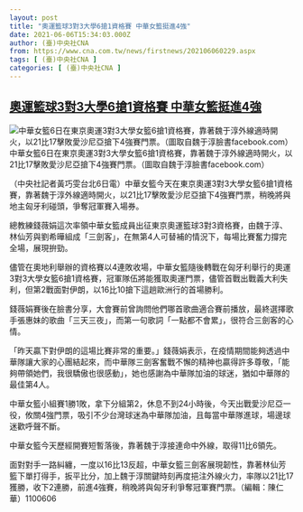 ```yaml
---
layout: post
title: "奧運籃球3對3大學6搶1資格賽 中華女籃挺進4強"
date: 2021-06-06T15:34:03.000Z
author: (臺)中央社CNA
from: https://www.cna.com.tw/news/firstnews/202106060229.aspx
tags: [ (臺)中央社CNA ]
categories: [ (臺)中央社CNA ]
---
```

<!--1622993643000-->
[奧運籃球3對3大學6搶1資格賽 中華女籃挺進4強](https://www.cna.com.tw/news/firstnews/202106060229.aspx)
------

<div>
<div class="fullPic"><div class="floatImg center"><div class="BGimgWrap" style="--aspect-ratio:1000/667;"><picture><source media="(max-width: 414px)" srcset="https://imgcdn.cna.com.tw/www/WebPhotos/800/20210606/1000x667_136112931492.jpg"><source media="(min-width: 413px)" srcset="https://imgcdn.cna.com.tw/www/WebPhotos/1024/20210606/1000x667_136112931492.jpg"><img src="https://images.weserv.nl/?url=imgcdn.cna.com.tw/www/WebPhotos/800/20210606/1000x667_136112931492.jpg" alt="中華女籃6日在東京奧運3對3大學女籃6搶1資格賽，靠著魏于淳外線適時開火，以21比17擊敗愛沙尼亞搶下4強賽門票。（圖取自魏于淳臉書facebook.com）" srcset="https://imgcdn.cna.com.tw/www/WebPhotos/800/20210606/1000x667_136112931492.jpg 414w, https://imgcdn.cna.com.tw/www/WebPhotos/1024/20210606/1000x667_136112931492.jpg 1024w"></picture></div><div class="picinfo">中華女籃6日在東京奧運3對3大學女籃6搶1資格賽，靠著魏于淳外線適時開火，以21比17擊敗愛沙尼亞搶下4強賽門票。（圖取自魏于淳臉書facebook.com）</div></div></div><div></div><div class="paragraph"><p>（中央社記者黃巧雯台北6日電）中華女籃今天在東京奧運3對3大學女籃6搶1資格賽，靠著魏于淳外線適時開火，以21比17擊敗愛沙尼亞搶下4強賽門票，稍晚將與地主匈牙利碰頭，爭奪冠軍賽入場券。</p><p>總教練錢薇娟這次率領中華女籃成員出征東京奧運籃球3對3資格賽，由魏于淳、林仙芳與劉希曄組成「三劍客」，在無第4人可替補的情況下，每場比賽奮力撐完全場，展現拚勁。</p><p>儘管在奧地利舉辦的資格賽以4連敗收場，中華女籃隨後轉戰在匈牙利舉行的奧運3對3大學女籃6搶1資格賽，冠軍隊伍將能獲取奧運門票，儘管首戰出戰義大利失利，但第2戰面對伊朗，以16比10搶下這趟歐洲行的首場勝利。</p><div class='media'>                                <div class='facebookMedia'>                                    <div class='fb-post' data-href='https://www.facebook.com/permalink.php?story_fbid=1470251453322399&amp;id=114579238889634'></div>                                </div>                            </div><p>錢薇娟賽後在臉書分享，大會賽前曾詢問他們哪首歌曲適合賽前播放，最終選擇歌手張惠妹的歌曲「三天三夜」，而第一句歌詞「一點都不會累」，很符合三劍客的心情。</p><p>「昨天贏下對伊朗的這場比賽非常的重要。」錢薇娟表示，在疫情期間能夠透過中華隊讓大家的心團結起來，而中華隊三劍客奮戰不懈的精神也贏得許多尊敬，「能夠帶領她們，我很驕傲也很感動」，她也感謝為中華隊加油的球迷，猶如中華隊的最佳第4人。</p><p>中華女籃小組賽1勝1敗，拿下分組第2，休息不到24小時後，今天出戰愛沙尼亞一役，攸關4強門票，吸引不少台灣球迷為中華隊加油，且每當中華隊進球，場邊球迷歡呼聲不斷。</p><p>中華女籃今天歷經開賽短暫落後，靠著魏于淳接連命中外線，取得11比6領先。</p><p>面對對手一路糾纏，一度以16比13反超，中華女籃三劍客展現韌性，靠著林仙芳籃下單打得手，扳平比分，加上魏于淳關鍵時刻再度挹注外線火力，率隊以21比17獲勝，收下2連勝，前進4強賽，稍晚將與匈牙利爭奪冠軍賽門票。（編輯：陳仁華）1100606</p><div class='media'>                                <div class='facebookMedia'>                                    <div class='fb-post' data-href='https://www.facebook.com/rosachien/posts/328001245349420'></div>                                </div>                            </div></div>
</div>
